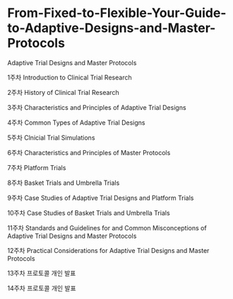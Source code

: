 # From-Fixed-to-Flexible-Your-Guide-to-Adaptive-Designs-and-Master-Protocols

Adaptive Trial Designs and Master Protocols

1주차 Introduction to Clinical Trial Research

2주차 History of Clinical Trial Research 

3주차 Characteristics and Principles of Adaptive Trial Designs

4주차 Common Types of Adaptive Trial Designs

5주차 Clnicial Trial Simulations

6주차 Characteristics and Principles of Master Protocols

7주차 Platform Trials

8주차 Basket Trials and Umbrella Trials

9주차 Case Studies of Adaptive Trial Designs and Platform Trials

10주차 Case Studies of Basket Trials and Umbrella Trials

11주차 Standards and Guidelines for and Common Misconceptions of Adaptive Trial Designs and Master Protocols

12주차 Practical Considerations for Adaptive Trial Designs and Master Protocols

13주차 프로토콜 개인 발표

14주차 프로토콜 개인 발표

